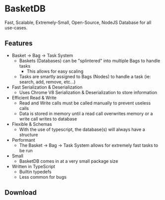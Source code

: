 # BasketDB

Fast, Scalable, Extremely-Small, Open-Source, NodeJS Database for all use-cases.

## Features

- Basket -> Bag -> Task System
  - Baskets (Databases) can be "splintered" into multiple Bags to handle tasks
    - This allows for easy scaling
  - Tasks are smartly assigned to Bags (Nodes) to handle a task (ie: search, add, remove, etc...)
- Fast Serialization & Deserialization
  - Uses Chrome V8 Serialization & Deserialization to store information
- Efficient Read & Write
  - Read and Write calls must be called manually to prevent useless calls
  - Data is stored in memory until a read call overwrites memory or a write call writes to database
- Flexible & Schemas
  - With the use of typescript, the database(s) will always have a structure
- Performant
  - The Basket -> Bag -> Task System allows for extremely fast tasks to be run
- Small
  - BasketDB comes in at a very small package size
- Written in TypeScript
  - Builtin typedefs
  - Less common for bugs

## Download
